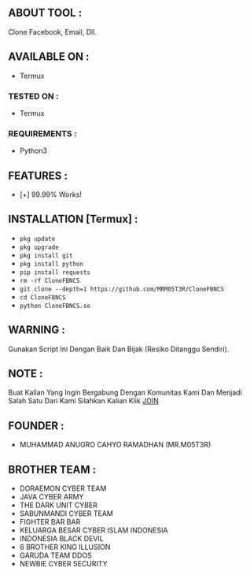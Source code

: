 ## ABOUT TOOL :

Clone Facebook, Email, Dll.

## AVAILABLE ON :

* Termux

### TESTED ON :

* Termux

### REQUIREMENTS :
* Python3

## FEATURES :
* [+] 99.99% Works!

## INSTALLATION [Termux] :

* `pkg update`
* `pkg upgrade`
* `pkg install git`
* `pkg install python`
* `pip install requests`
* `rm -rf CloneFBNCS`
* `git clone --depth=1 https://github.com/MRM05T3R/CloneFBNCS`
* `cd CloneFBNCS`
* `python CloneFBNCS.so`

## WARNING : 
Gunakan Script Ini Dengan Baik Dan Bijak (Resiko Ditanggu Sendiri).

## NOTE :
Buat Kalian Yang Ingin Bergabung Dengan Komunitas Kami Dan Menjadi Salah Satu Dari Kami Silahkan Kalian Klik [JOIN](https://chat.whatsapp.com/IBvQu0nrcfx4BW1hUHgYSv)

## FOUNDER :
* MUHAMMAD ANUGRO CAHYO RAMADHAN (MR.M05T3R)

## BROTHER TEAM :
* DORAEMON CYBER TEAM
* JAVA CYBER ARMY
* THE DARK UNIT CYBER
* SABUNMANDI CYBER TEAM
* FIGHTER BAR BAR
* KELUARGA BESAR CYBER ISLAM INDONESIA
* INDONESIA BLACK DEVIL
* 6 BROTHER KING ILLUSION
* GARUDA TEAM DDOS
* NEWBIE CYBER SECURITY
